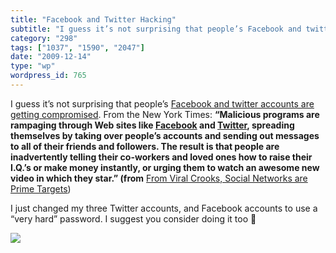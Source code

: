 ```yaml
---
title: "Facebook and Twitter Hacking"
subtitle: "I guess it’s not surprising that people’s Facebook and twitter accounts are getting compromised"
category: "298"
tags: ["1037", "1590", "2047"]
date: "2009-12-14"
type: "wp"
wordpress_id: 765
---
```

I guess it’s not surprising that people’s [Facebook and twitter accounts are getting compromised](http://www.nytimes.com/2009/12/14/technology/internet/14virus.html?_r=1&ref=todayspaper). From the New York Times:
**“Malicious programs are rampaging through Web sites like [Facebook](http://topics.nytimes.com/top/news/business/companies/facebook_inc/index.html?inline=nyt-org) and [Twitter](http://topics.nytimes.com/top/news/business/companies/twitter/index.html?inline=nyt-org), spreading themselves by taking over people’s accounts and sending out messages to all of their friends and followers. The result is that people are inadvertently telling their co-workers and loved ones how to raise their I.Q.’s or make money instantly, or urging them to watch an awesome new video in which they star.” (from** [From Viral Crooks, Social Networks are Prime Targets](http://www.nytimes.com/2009/12/14/technology/internet/14virus.html?_r=1&ref=todayspaper))

I just changed my three Twitter accounts, and Facebook accounts to use a “very hard” password. I suggest you consider doing it too 🙂

![](https://i0.wp.com/img.zemanta.com/pixy.gif?w=584)